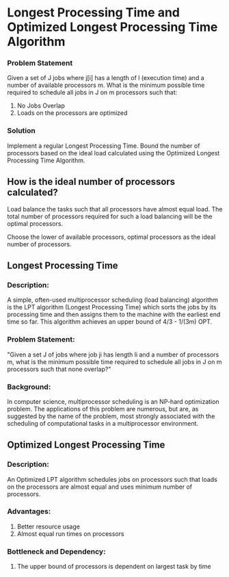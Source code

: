 # Longest Processing Time and Optimized Longest Processing Time Algorithm

### Problem Statement
Given a set of J jobs where j[i] has a length of l (execution time) and a
number of available processors m. What is the minimum possible time required
to schedule all jobs in J on m processors such that:
1. No Jobs Overlap
2. Loads on the processors are optimized

### Solution
Implement a regular Longest Processing Time. Bound the number of processors
based on the ideal load calculated using the Optimized Longest Processing Time
Algorithm.

## How is the ideal number of processors calculated?
Load balance the tasks such that all processors have almost equal load. The
total number of processors required for such a load balancing will be the 
optimal processors.

Choose the lower of available processors, optimal processors as the ideal
number of processors.

## Longest Processing Time

### Description:
A simple, often-used multiprocessor scheduling (load balancing) algorithm
is the LPT algorithm (Longest Processing Time) which sorts the jobs by its
processing time and then assigns them to the machine with the earliest
end time so far. This algorithm achieves an upper bound of 4/3 - 1/(3m) OPT.

### Problem Statement:
"Given a set J of jobs where job ji has length li and a number of processors m,
what is the minimum possible time required to schedule all jobs in J on
m processors such that none overlap?"

### Background:
In computer science, multiprocessor scheduling is an NP-hard optimization
problem. The applications of this problem are numerous, but are, as suggested
by the name of the problem, most strongly associated with the scheduling of
computational tasks in a multiprocessor environment.

## Optimized Longest Processing Time

### Description:
An Optimized LPT algorithm schedules jobs on processors such that loads on
the processors are almost equal and uses minimum number of processors.

### Advantages:
1. Better resource usage
2. Almost equal run times on processors

### Bottleneck and Dependency:
1. The upper bound of processors is dependent on largest task by time

